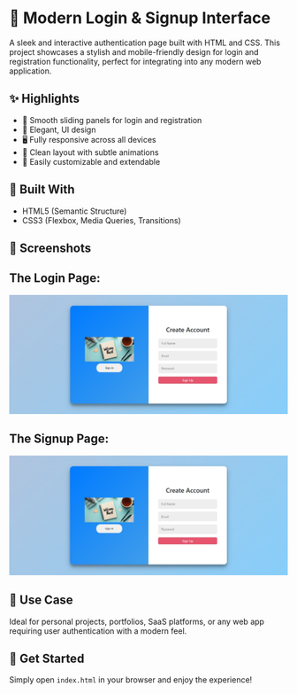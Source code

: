 # 🔐 Modern Login & Signup Interface

A sleek and interactive authentication page built with HTML and CSS. This project showcases a stylish and mobile-friendly design for login and registration functionality, perfect for integrating into any modern web application.

## ✨ Highlights

- 🔄 Smooth sliding panels for login and registration
- 💎 Elegant, UI design
- 🖥️ Fully responsive across all devices
- 🎨 Clean layout with subtle animations
- 🧩 Easily customizable and extendable

## 🧰 Built With

- HTML5 (Semantic Structure)
- CSS3 (Flexbox, Media Queries, Transitions)

## 📸 Screenshots

## The Login Page:

![Sign in ](./SigninPage.png)

## The Signup Page:

![Sign up](./SignupPage.png)

## 📌 Use Case

Ideal for personal projects, portfolios, SaaS platforms, or any web app requiring user authentication with a modern feel.

## 🚀 Get Started

Simply open `index.html` in your browser and enjoy the experience!

